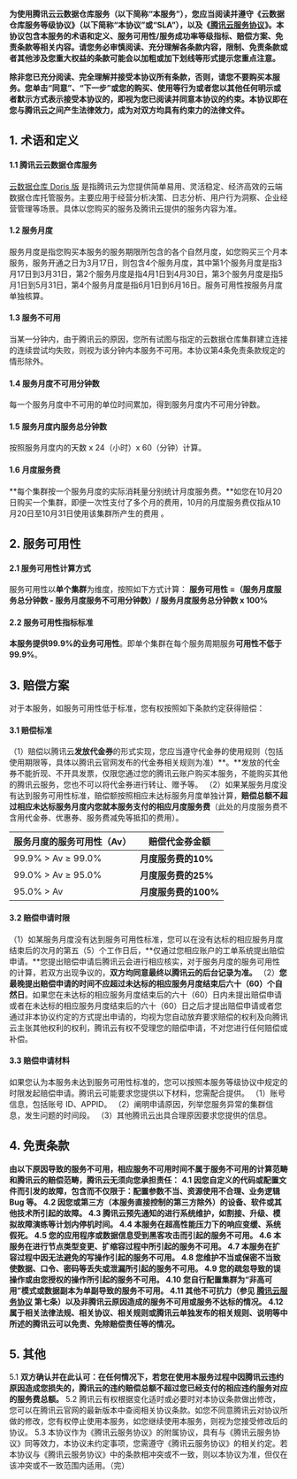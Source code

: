 **为使用腾讯云云数据仓库服务（以下简称“本服务”），您应当阅读并遵守《云数据仓库服务等级协议》（以下简称“本协议”或“SLA”），以及《**[**腾讯云服务协议**](https://cloud.tencent.com/document/product/301/1967)**》。本协议包含本服务的术语和定义、服务可用性/服务成功率等级指标、赔偿方案、免责条款等相关内容。请您务必审慎阅读、充分理解各条款内容，限制、免责条款或者其他涉及您重大权益的条款可能会以加粗或加下划线等形式提示您重点注意。**

**除非您已充分阅读、完全理解并接受本协议所有条款，否则，请您不要购买本服务。您单击“同意”、“下一步”或您的购买、使用等行为或者您以其他任何明示或者默示方式表示接受本协议的，即视为您已阅读并同意本协议的约束。本协议即在您与腾讯云之间产生法律效力，成为对双方均具有约束力的法律文件。**

## 1.   术语和定义
#### 1.1 腾讯云云数据仓库服务
 [云数据仓库 Doris 版](https://cloud.tencent.com/document/product/1387) 是指腾讯云为您提供简单易用、灵活稳定、经济高效的云端数据仓库托管服务。主要应用于经营分析决策、日志分析、用户行为洞察、企业经营管理等场景。具体以您购买的服务及腾讯云提供的服务内容为准。

#### 1.2 服务月度
服务月度是指您购买本服务的服务期限所包含的各个自然月度，如您购买三个月本服务，服务开通之日为3月17日，则包含4个服务月度，其中第1个服务月度是指3月17日到3月31日，第2个服务月度是指4月1日到4月30日，第3个服务月度是指5月1日到5月31日，第4个服务月度是指6月1日到6月16日。服务可用性按服务月度单独核算。

#### 1.3 服务不可用
当某一分钟内，由于腾讯云的原因，您所有试图与指定的云数据仓库集群建立连接的连续尝试均失败，则视为该分钟内本服务不可用。本协议第4条免责条款规定的情形除外。

#### 1.4 服务月度不可用分钟数
每一个服务月度中不可用的单位时间累加，得到服务月度内不可用分钟数。

#### 1.5 服务月度内服务总分钟数
按照服务月度内的天数 x 24（小时）x 60（分钟）计算。

#### 1.6 月度服务费
**每个集群按一个服务月度的实际消耗量分别统计月度服务费。**如您在10月20日购买一个集群，即便一次性支付了多个月的费用，10月的月度服务费仅指从10月20日至10月31日使用该集群所产生的费用 。

## 2. 服务可用性
#### 2.1 服务可用性计算方式
服务可用性以**单个集群**为维度，按照如下方式计算：
**服务可用性 =（服务月度服务总分钟数 - 服务月度服务不可用分钟数）/ 服务月度服务总分钟数 x 100%**

#### 2.2 服务可用性指标标准
**本服务提供99.9%的业务可用性**。即单个集群在每个服务周期服务**可用性不低于99.9%**。

## 3. 赔偿方案
对于本服务，如服务可用性低于标准，您有权按照如下条款约定获得赔偿：

#### 3.1 赔偿标准
（1）赔偿以腾讯云**发放代金券**的形式实现，您应当遵守代金券的使用规则（包括使用期限等，具体以腾讯云官网发布的代金券相关规则为准）**。**发放的代金券不能折现、不开具发票，仅限您通过您的腾讯云账户购买本服务，不能购买其他的腾讯云服务，您也不可以将代金券进行转让、赠予等。
（2）如果某服务月度没有达到服务可用性标准，赔偿额按照相应未达标服务月度单独计算，**赔偿总额不超过相应未达标服务月度内您就本服务支付的相应月度服务费**（此处的月度服务费不含用代金券、优惠券、服务费减免等抵扣的费用）。

| 服务月度的服务可用性（Av）     | 赔偿代金券金额       |
| ------------------------ | -------------------- |
| 99.9% > Av ≥ 99.0% | **月度服务费的10%**  |
| 99.0% > Av ≥ 95.0%   | **月度服务费的25%**  |
|  95.0% > Av               | **月度服务费的100%** |

#### 3.2 赔偿申请时限
（1）如某服务月度没有达到服务可用性标准，您可以在没有达标的相应服务月度结束后的次月的第五（5）个工作日后，**仅通过您相应账户的工单系统提出赔偿申请。**您提出赔偿申请后腾讯云会进行相应核实，对于服务月度的服务可用性的计算，若双方出现争议的，**双方均同意最终以腾讯云的后台记录为准。**
（2）**您最晚提出赔偿申请的时间不应超过未达标的相应服务月度结束后六十（60）个自然日**。如果您在未达标的相应服务月度结束后的六十（60）日内未提出赔偿申请或者在未达标的相应服务月度结束后的六十（60）日之后才提出赔偿申请或者您通过非本协议约定的方式提出申请的，均视为您自动放弃要求赔偿的权利及向腾讯云主张其他权利的权利，腾讯云有权不受理您的赔偿申请，不对您进行任何赔偿或补偿。

#### 3.3 赔偿申请材料
如果您认为本服务未达到服务可用性标准的，您可以按照本服务等级协议中规定的时限发起赔偿申请。腾讯云可能要求您提供以下材料，您需配合提供。
（1）账号信息，包括账号 ID、APPID。
（2）阐明申请原因，列举您服务异常的集群信息，发生问题的时间段。
（3）其他腾讯云出具合理原因要求您提供的信息。

## 4.   免责条款
**由以下原因导致的服务不可用，相应服务不可用时间不属于服务不可用的计算范畴和腾讯云的赔偿范畴，腾讯云无须向您承担责任：**
**4.1 因您自定义的代码或配置文件而引发的故障，包含而不仅限于：配置参数不当、资源使用不合理、业务逻辑 Bug 等。
4.2 因您或第三方（本服务直接控制的第三方除外）的设备、软件或其他技术所引起的故障。
4.3 腾讯云预先通知的进行系统维护，如割接、升级、模拟故障演练等计划内停机时间。
4.4 本服务在超高性能压力下的响应变缓、系统假死。
4.5 您的应用程序或数据信息受到黑客攻击而引起的服务不可用。
4.6 本服务在进行节点类型变更、扩缩容过程中所引起的服务不可用。
4.7 本服务在扩容过程中因无法避免的写操作引起的服务不可用。
4.8 您维护不当或保密不当致使数据、口令、密码等丢失或泄漏所引起的服务不可用。
4.9 您的疏忽导致的误操作或由您授权的操作所引起的服务不可用。
4.10 您自行配置集群为“非高可用”模式或数据副本为单副导致的服务不可用。
4.11 其他不可抗力（参见 [腾讯云服务协议](https://cloud.tencent.com/document/product/301/1967) 第七条）以及非腾讯云原因造成的服务不可用或服务不达标的情况。
4.12 属于相关法律法规、相关协议、相关规则或腾讯云单独发布的相关规则、说明等中所述的腾讯云可以免责、免除赔偿责任等的情况。**

## 5.   其他
5.1 **双方确认并在此认可：在任何情况下，若您在使用本服务过程中因腾讯云违约原因造成您损失的，腾讯云的违约赔偿总额不超过您已经支付的相应违约服务对应的服务费总额。**
5.2 腾讯云有权根据变化适时或必要时对本协议条款做出修改，您可以在腾讯云官网的最新版本中查阅相关协议条款。如您不同意腾讯云对协议所做的修改，您有权停止使用本服务，如您继续使用本服务，则视为您接受修改后的协议。
5.3 本协议作为《腾讯云服务协议》的附属协议，具有与《腾讯云服务协议》同等效力，本协议未约定事项，您需遵守《腾讯云服务协议》的相关约定。若本协议与《腾讯云服务协议》中的条款相冲突或不一致，则以本协议为准，但仅在该冲突或不一致范围内适用。（完）

 
